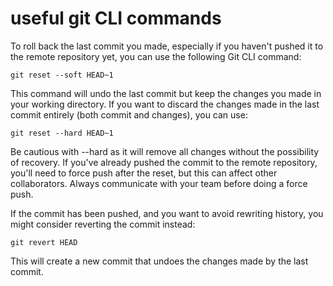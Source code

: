 # useful git CLI commands

To roll back the last commit you made, especially if you haven't pushed it to the remote repository yet, you can use the following Git CLI command:

`git reset --soft HEAD~1`

This command will undo the last commit but keep the changes you made in your working directory. If you want to discard the changes made in the last commit entirely (both commit and changes), you can use:

`git reset --hard HEAD~1`

Be cautious with --hard as it will remove all changes without the possibility of recovery. If you've already pushed the commit to the remote repository, you'll need to force push after the reset, but this can affect other collaborators. Always communicate with your team before doing a force push.

If the commit has been pushed, and you want to avoid rewriting history, you might consider reverting the commit instead:

`git revert HEAD`

This will create a new commit that undoes the changes made by the last commit.